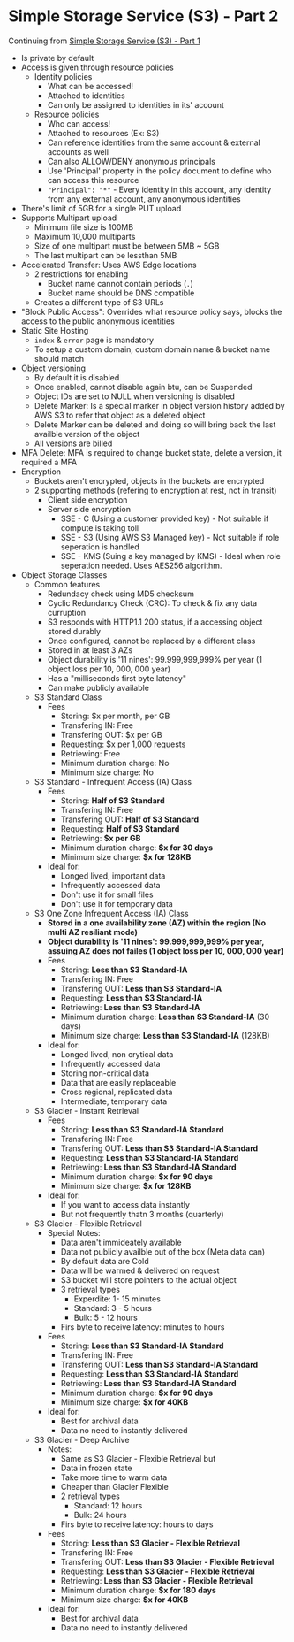 

# Simple Storage Service (S3) - Part 2

Continuing from [Simple Storage Service (S3) - Part 1](./13-aws-s3-part1.md)

- Is private by default
- Access is given through resource policies
    - Identity policies
        - What can be accessed!
        - Attached to identities
        - Can only be assigned to identities in its' account
    - Resource policies
        - Who can access!
        - Attached to resources (Ex: S3)
        - Can reference identities from the same account & external accounts as well
        - Can also ALLOW/DENY anonymous principals
        - Use 'Principal' property in the policy document to define who can access this resource
        - `"Principal": "*"` - Every identity in this account, any identity from any external account, any anonymous identities
- There's limit of 5GB for a single PUT upload
- Supports Multipart upload
    - Minimum file size is 100MB
    - Maximum 10,000 multiparts
    - Size of one multipart must be between 5MB ~ 5GB
    - The last multipart can be lessthan 5MB
- Accelerated Transfer: Uses AWS Edge locations
    - 2 restrictions for enabling
        - Bucket name cannot contain periods (`.`) 
        - Bucket name should be DNS compatible
    - Creates a different type of S3 URLs
- "Block Public Access": Overrides what resource policy says, blocks the access to the public anonymous identities
- Static Site Hosting
    - `index` & `error` page is mandatory
    - To setup a custom domain, custom domain name & bucket name should match
- Object versioning
    - By default it is disabled
    - Once enabled, cannot disable again btu, can be Suspended
    - Object IDs are set to NULL when versioning is disabled
    - Delete Marker: Is a special marker in object version history added by AWS S3 to refer that object as a deleted object
    - Delete Marker can be deleted and doing so will bring back the last availble version of the object
    - All versions are billed
- MFA Delete: MFA is required to change bucket state, delete a version, it required a MFA
- Encryption
    - Buckets aren't encrypted, objects in the buckets are encrypted
    - 2 supporting methods (refering to encryption at rest, not in transit)
        - Client side encryption
        - Server side encryption
            - SSE - C (Using a customer provided key) - Not suitable if compute is taking toll
            - SSE - S3 (Using AWS S3 Managed key) - Not suitable if role seperation is handled
            - SSE - KMS (Suing a key managed by KMS) - Ideal when role seperation needed. Uses AES256 algorithm.
- Object Storage Classes
   - Common features
       - Redundacy check using MD5 checksum
       - Cyclic Redundancy Check (CRC): To check & fix any data curruption
       - S3 responds with HTTP1.1 200 status, if a accessing object stored durably
       - Once configured, cannot be replaced by a different class
       - Stored in at least 3 AZs
       - Object durability is '11 nines': 99.999,999,999% per year (1 object loss per 10, 000, 000 year)
       - Has a "milliseconds first byte latency"
       - Can make publicly available
   - S3 Standard Class
       - Fees
           - Storing: $x per month, per GB
           - Transfering IN: Free
           - Transfering OUT: $x per GB
           - Requesting: $x per 1,000 requests
           - Retriewing: Free
           - Minimum duration charge: No
           - Minimum size charge: No
   - S3 Standard - Infrequent Access (IA) Class
        - Fees
            - Storing: **Half of S3 Standard**
            - Transfering IN: Free
            - Transfering OUT: **Half of S3 Standard**
            - Requesting: **Half of S3 Standard**
            - Retriewing: **$x per GB**
            - Minimum duration charge: **$x for 30 days**
            - Minimum size charge: **$x for 128KB**
        - Ideal for:
            - Longed lived, important data
            - Infrequently accessed data
            - Don't use it for small files
            - Don't use it for temporary data
    - S3 One Zone Infrequent Access (IA) Class
        - **Stored in a one availability zone (AZ) within the region (No multi AZ resiliant mode)**
        - **Object durability is '11 nines': 99.999,999,999% per year, assuing AZ does not failes (1 object loss per 10, 000, 000 year)**
        - Fees
            - Storing: **Less than S3 Standard-IA**
            - Transfering IN: Free
            - Transfering OUT: **Less than S3 Standard-IA**
            - Requesting: **Less than S3 Standard-IA**
            - Retriewing: **Less than S3 Standard-IA**
            - Minimum duration charge: **Less than S3 Standard-IA** (30 days)
            - Minimum size charge: **Less than S3 Standard-IA** (128KB)
        - Ideal for:
            - Longed lived, non crytical data
            - Infrequently accessed data
		    - Storing non-critical data
		    - Data that are easily replaceable
		    - Cross regional, replicated data
		    - Intermediate, temporary data
    - S3 Glacier - Instant Retrieval
        - Fees
            - Storing: **Less than S3 Standard-IA Standard**
            - Transfering IN: Free
            - Transfering OUT: **Less than S3 Standard-IA Standard**
            - Requesting: **Less than S3 Standard-IA Standard**
            - Retriewing: **Less than S3 Standard-IA Standard**
            - Minimum duration charge: **$x for 90 days**
            - Minimum size charge: **$x for 128KB**
        - Ideal for:
            - If you want to access data instantly
            - But not frequently thatn 3 months (quarterly)
    - S3 Glacier - Flexible Retrieval
        - Special Notes:
            - Data aren't immideately available
            - Data not publicly availble out of the box (Meta data can)
            - By default data are Cold
            - Data will be warmed & delivered on request
            - S3 bucket will store pointers to the actual object
            - 3 retrieval types
                - Experdite: 1- 15 minutes
                - Standard: 3 - 5 hours
                - Bulk: 5 - 12 hours
            - Firs byte to receive latency: minutes to hours 
        - Fees
            - Storing: **Less than S3 Standard-IA Standard**
            - Transfering IN: Free
            - Transfering OUT: **Less than S3 Standard-IA Standard**
            - Requesting: **Less than S3 Standard-IA Standard**
            - Retriewing: **Less than S3 Standard-IA Standard**
            - Minimum duration charge: **$x for 90 days**
            - Minimum size charge: **$x for 40KB**
        - Ideal for:
            - Best for archival data
            - Data no need to instantly delivered
    - S3 Glacier - Deep Archive
        - Notes:
            - Same as S3 Glacier - Flexible Retrieval but
            - Data in frozen state
            - Take more time to warm data
            - Cheaper than Glacier Flexible
            - 2 retrieval types
                - Standard: 12 hours
                - Bulk: 24 hours
            - Firs byte to receive latency: hours to days 
        - Fees
            - Storing: **Less than S3 Glacier - Flexible Retrieval**
            - Transfering IN: Free
            - Transfering OUT: **Less than S3 Glacier - Flexible Retrieval**
            - Requesting: **Less than S3 Glacier - Flexible Retrieval**
            - Retriewing: **Less than S3 Glacier - Flexible Retrieval**
            - Minimum duration charge: **$x for 180 days**
            - Minimum size charge: **$x for 40KB**
        - Ideal for:
            - Best for archival data
            - Data no need to instantly delivered
